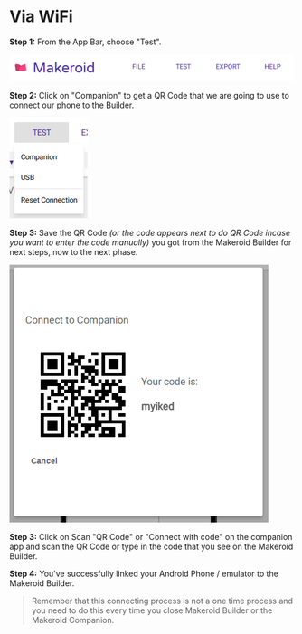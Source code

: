 # Via WiFi

**Step 1:** From the App Bar, choose "Test".

![](/assets/live-development/wifi-1.png)

**Step 2:** Click on "Companion" to get a QR Code that we are going to use to connect our phone to the Builder.

![](/assets/live-development/wifi-2.png)

**Step 3:** Save the QR Code _\(or the code appears next to do QR Code incase you want to enter the code manually\)_ you got from the Makeroid Builder for next steps, now to the next phase.

![](/assets/live-development/wifi-3.png)

**Step 3:** Click on Scan "QR Code" or "Connect with code" on the companion app and scan the QR Code or type in the code that you see on the Makeroid Builder.

**Step 4:** You've successfully linked your Android Phone / emulator to the Makeroid Builder. 

> Remember that this connecting process is not a one time process and you need to do this every time you close Makeroid Builder or the Makeroid Companion.